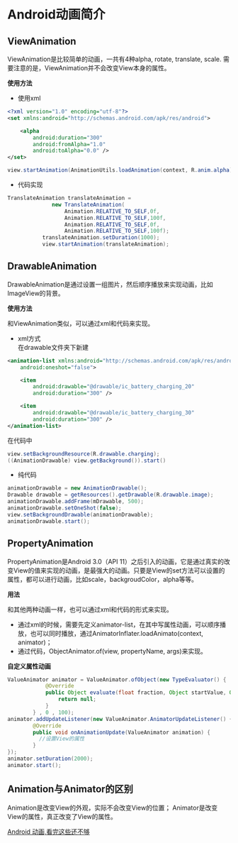 # Android动画简介

## ViewAnimation
ViewAnimation是比较简单的动画，一共有4种alpha, rotate, translate, scale. 需要注意的是，ViewAnimation并不会改变View本身的属性。

**使用方法**

- 使用xml
```xml
<?xml version="1.0" encoding="utf-8"?>
<set xmlns:android="http://schemas.android.com/apk/res/android">

    <alpha
        android:duration="300"
        android:fromAlpha="1.0"
        android:toAlpha="0.0" />
</set>
```
```Java
view.startAnimation(AnimationUtils.loadAnimation(context, R.anim.alpha));
```
- 代码实现
```Java
TranslateAnimation translateAnimation =
              new TranslateAnimation(
                  Animation.RELATIVE_TO_SELF,0f,
                  Animation.RELATIVE_TO_SELF,100f,
                  Animation.RELATIVE_TO_SELF,0f,
                  Animation.RELATIVE_TO_SELF,100f);
           translateAnimation.setDuration(1000);
           view.startAnimation(translateAnimation);
```

## DrawableAnimation
DrawableAnimation是通过设置一组图片，然后顺序播放来实现动画，比如ImageView的背景。

**使用方法**

和ViewAnimation类似，可以通过xml和代码来实现。
- xml方式</br>
在drawable文件夹下新建
```xml
<animation-list xmlns:android="http://schemas.android.com/apk/res/android"
    android:oneshot="false">

    <item
        android:drawable="@drawable/ic_battery_charging_20"
        android:duration="300" />

    <item
        android:drawable="@drawable/ic_battery_charging_30"
        android:duration="300" />
</animation-list>
```
在代码中
```Java
view.setBackgroundResource(R.drawable.charging);
((AnimationDrawable) view.getBackground()).start()
```

- 纯代码</br>
```Java
animationDrawable = new AnimationDrawable();
Drawable drawable = getResources().getDrawable(R.drawable.image);
animationDrawable.addFrame(mDrawable, 500);
animationDrawable.setOneShot(false);
view.setBackgroundDrawable(animationDrawable);
animationDrawable.start();
```

## PropertyAnimation

PropertyAnimation是Android 3.0（API 11）之后引入的动画，它是通过真实的改变View的值来实现的动画，是最强大的动画。只要是View的set方法可以设置的属性，都可以进行动画，比如scale，backgroudColor，alpha等等。

**用法**

和其他两种动画一样，也可以通过xml和代码的形式来实现。
- 通过xml的时候，需要先定义animator-list，在其中写属性动画，可以顺序播放，也可以同时播放，通过AnimatorInflater.loadAnimato(context, animator)；
- 通过代码，ObjectAnimator.of(view, propertyName, args)来实现。

**自定义属性动画**

```Java
ValueAnimator animator = ValueAnimator.ofObject(new TypeEvaluator() {
            @Override
            public Object evaluate(float fraction, Object startValue, Object endValue) {
                return null;
            }
        } , 0 , 100);
animator.addUpdateListener(new ValueAnimator.AnimatorUpdateListener() {
        @Override
        public void onAnimationUpdate(ValueAnimator animation) {
          //设置View的属性
        }
});
animator.setDuration(2000);
animator.start();
```

## Animation与Animator的区别

Animation是改变View的外观，实际不会改变View的位置；
Animator是改变View的属性，真正改变了View的属性。

[Android 动画,看完这些还不够](http://blog.csdn.net/u012984054/article/details/50841476)
